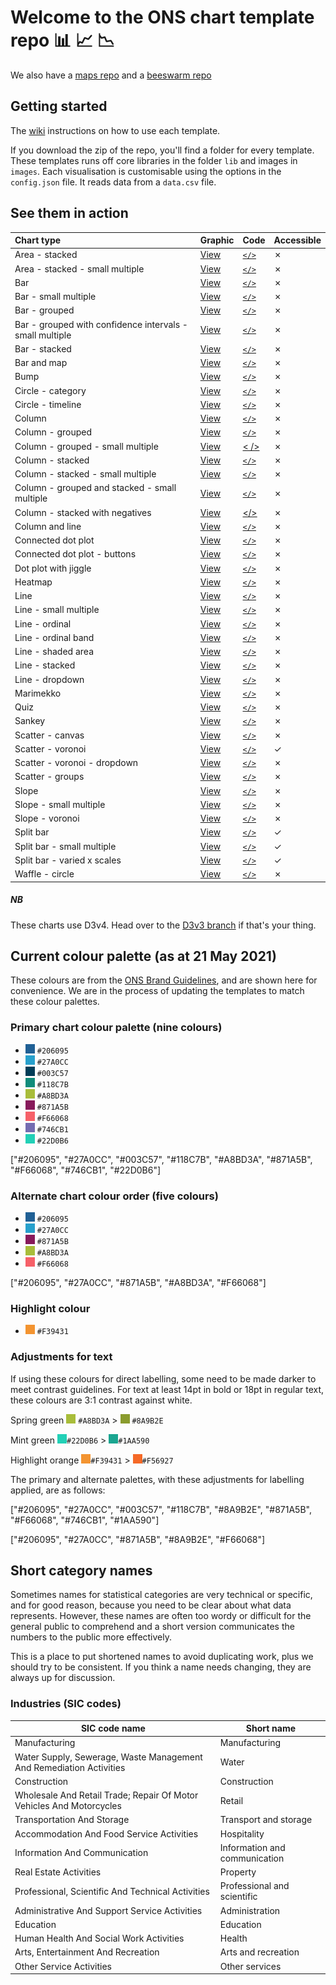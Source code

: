 # Welcome to the ONS chart template repo :bar_chart: :chart_with_upwards_trend: :chart_with_downwards_trend:

We also have a [maps repo](https://github.com/ONSvisual/maptemplates)
and a [beeswarm repo](https://github.com/ONSvisual/beeswarm)

## Getting started

The [wiki](https://github.com/ONSvisual/Simple-charts/wiki) instructions on how to use each template.

If you download the zip of the repo, you'll find a folder for every template. These templates runs off core libraries in the folder `lib` and images in `images`. Each visualisation is customisable using the options in the `config.json` file. It reads data from a `data.csv` file.

## See them in action
|Chart type | Graphic | Code | Accessible |
|:--- |:--- |:--- |:--- |
|Area - stacked | [View](https://onsvisual.github.io/Simple-charts/all-templates/stacked-area) | [`</>`](https://github.com/ONSvisual/Simple-charts/tree/master/all-templates/stacked-area) | &cross; |
|Area - stacked - small multiple | [View](https://onsvisual.github.io/Simple-charts/all-templates/small-multiple-stacked-area) | [`</>`](https://github.com/ONSvisual/Simple-charts/tree/master/all-templates/small-multiple-stacked-area) | &cross; |
|Bar | [View](https://onsvisual.github.io/Simple-charts/all-templates/simple-bar-horizontal) | [`</>`](https://github.com/ONSvisual/Simple-charts/tree/master/all-templates/simple-bar-horizontal) | &cross; |
|Bar - small multiple | [View](https://onsvisual.github.io/Simple-charts/all-templates/small-multiple-bar-horizontal) | [`</>`](https://github.com/ONSvisual/Simple-charts/tree/master/all-templates/small-multiple-bar-horizontal) | &cross; |
|Bar - grouped | [View](https://onsvisual.github.io/Simple-charts/all-templates/clustered-bar-horizontal/) | [`</>`](https://github.com/ONSvisual/Simple-charts/tree/master/all-templates/clustered-bar-horizontal) | &cross; |
|Bar - grouped with confidence intervals - small multiple | [View](https://onsvisual.github.io/Simple-charts/all-templates/small-multiple-horizontal-clustered-bar-chart-confidence-intervals) | [`</>`](https://github.com/ONSvisual/Simple-charts/tree/master/all-templates/small-multiple-horizontal-clustered-bar-chart-confidence-intervals) | &cross; |
|Bar - stacked | [View](https://onsvisual.github.io/Simple-charts/all-templates/stacked-bar-horizontal) | [`</>`](https://github.com/ONSvisual/Simple-charts/tree/master/all-templates/stacked-bar-horizontal) | &cross; |
|Bar and map | [View](https://onsvisual.github.io/Simple-charts/all-templates/regional-map-bar) | [`</>`](https://github.com/ONSvisual/Simple-charts/tree/master/all-templates/regional-map-bar) | &cross; |
|Bump | [View](https://onsvisual.github.io/Simple-charts/all-templates/bump-chart/) | [`</>`](https://github.com/ONSvisual/Simple-charts/tree/master/all-templates/bump-chart/) | &cross; |
|Circle - category | [View](https://onsvisual.github.io/Simple-charts/all-templates/circle-category) | [`</>`](https://github.com/ONSvisual/Simple-charts/tree/master/all-templates/circle-category/) | &cross; |
|Circle - timeline | [View](https://onsvisual.github.io/Simple-charts/all-templates/circle-timeline) | [`</>`](https://github.com/ONSvisual/Simple-charts/tree/master/all-templates/circle-timeline) | &cross; |
|Column | [View](https://onsvisual.github.io/Simple-charts/all-templates/simple-bar-vertical) | [`</>`](https://github.com/ONSvisual/Simple-charts/tree/master/all-templates/simple-bar-vertical) | &cross; |
|Column - grouped | [View](https://onsvisual.github.io/Simple-charts/all-templates/clustered-bar-vertical/) | [`</>`](https://github.com/ONSvisual/Simple-charts/tree/master/all-templates/clustered-bar-vertical) | &cross; |
|Column - grouped - small multiple | [View](http://onsvisual.github.io/Simple-charts/all-templates/small-multiples-grouped-column/index.html) | [< />](https://github.com/ONSvisual/Simple-charts/tree/master/all-templates/small-multiples-grouped-column) | &cross; |
|Column - stacked | [View](https://onsvisual.github.io/Simple-charts/all-templates/stacked-bar-vertical) | [`</>`](https://github.com/ONSvisual/Simple-charts/tree/master/all-templates/stacked-bar-vertical) | &cross; |
|Column - stacked - small multiple | [View](https://onsvisual.github.io/Simple-charts/all-templates/small-multiple-stacked-bar-vertical) | [`</>`](https://github.com/ONSvisual/Simple-charts/tree/master/all-templates/small-multiple-stacked-bar-vertical) | &cross; |
|Column - grouped and stacked - small multiple | [View](https://onsvisual.github.io/Simple-charts/all-templates/small-multiples-stacked-bar) | [`</>`](https://github.com/ONSvisual/Simple-charts/tree/master/all-templates/small-multiples-stacked-bar) | &cross; |
|Column - stacked with negatives | [View](https://onsvisual.github.io/Simple-charts/all-templates/stacked-bar-vertical-with-negatives/) | [</>](https://github.com/ONSvisual/Simple-charts/tree/master/all-templates/stacked-bar-vertical-with-negatives) | &cross; |
|Column and line | [View](https://onsvisual.github.io/Simple-charts/all-templates/bar-and-line/) | [`</>`](https://github.com/ONSvisual/Simple-charts/tree/master/all-templates/bar-and-line) | &cross; |
|Connected dot plot | [View](https://onsvisual.github.io/Simple-charts/all-templates/tie-fighter) | [`</>`](https://github.com/ONSvisual/Simple-charts/tree/master/all-templates/tie-fighter) | &cross; |
|Connected dot plot - buttons | [View](https://onsvisual.github.io/Simple-charts/all-templates/tiefighter-with-buttons) | [`</>`](https://github.com/ONSvisual/Simple-charts/tree/master/all-templates/tiefighter-with-buttons) | &cross; |
|Dot plot with jiggle | [View](https://onsvisual.github.io/Simple-charts/all-templates/dot-plot-jiggle) |[`</>`](https://github.com/ONSvisual/Simple-charts/tree/master/all-templates/dot-plot-jiggle) | &cross; |
|Heatmap | [View](https://onsvisual.github.io/Simple-charts/all-templates/heatmap) | [`</>`](https://github.com/ONSvisual/Simple-charts/tree/master/all-templates/heatmap) | &cross; |
|Line | [View](https://onsvisual.github.io/Simple-charts/all-templates/line) | [`</>`](https://github.com/ONSvisual/Simple-charts/tree/master/all-templates/line) | &cross; |
|Line - small multiple | [View](https://onsvisual.github.io/Simple-charts/all-templates/small-multiple-line) | [`</>`](https://github.com/ONSvisual/Simple-charts/tree/master/all-templates/small-multiple-line) | &cross; |
|Line - ordinal | [View](https://onsvisual.github.io/Simple-charts/all-templates/line-ordinal) | [`</>`](https://github.com/ONSvisual/Simple-charts/tree/master/all-templates/line-ordinal) | &cross; |
|Line - ordinal band | [View](https://onsvisual.github.io/Simple-charts/all-templates/line-ordinal-band) | [`</>`](https://github.com/ONSvisual/Simple-charts/tree/master/all-templates/line-ordinal-band) | &cross; |
|Line - shaded area | [View](https://onsvisual.github.io/Simple-charts/all-templates/line-with-difference) | [`</>`](https://github.com/ONSvisual/Simple-charts/tree/master/all-templates/line-with-difference) | &cross; |
|Line - stacked | [View](https://onsvisual.github.io/Simple-charts/all-templates/stacked-lines) | [`</>`](https://github.com/ONSvisual/Simple-charts/tree/master/all-templates/stacked-lines) | &cross; |
|Line - dropdown | [View](https://onsvisual.github.io/Simple-charts/all-templates/line-with-dropdown) | [`</>`](https://github.com/ONSvisual/Simple-charts/tree/master/all-templates/line-with-dropdown) | &cross; |
|Marimekko | [View](https://onsvisual.github.io/Simple-charts/all-templates/marimekko) | [`</>`](https://github.com/ONSvisual/Simple-charts/tree/master/all-templates/marimekko) | &cross; |
|Quiz | [View](https://onsvisual.github.io/Simple-charts/all-templates/quiz) | [`</>`](https://github.com/ONSvisual/Simple-charts/tree/master/all-templates/quiz) | &cross; |
|Sankey | [View](https://onsvisual.github.io/Simple-charts/all-templates/sankey) | [`</>`](https://github.com/ONSvisual/Simple-charts/tree/master/all-templates/sankey) | &cross; |
|Scatter - canvas | [View](https://onsvisual.github.io/Simple-charts/all-templates/scatter-canvas) | [`</>`](https://github.com/ONSvisual/Simple-charts/tree/master/all-templates/scatter-canvas) | &cross; |
|Scatter - voronoi | [View](https://onsvisual.github.io/Simple-charts/all-templates/scatter-voronoi) | [`</>`](https://github.com/ONSvisual/Simple-charts/tree/master/all-templates/scatter-voronoi) | &check; |
|Scatter - voronoi - dropdown | [View](https://onsvisual.github.io/Simple-charts/all-templates/scatter-voronoi-dropdown) | [`</>`](https://github.com/ONSvisual/Simple-charts/tree/master/all-templates/scatter-voronoi-dropdown) | &cross; |
|Scatter - groups | [View](https://onsvisual.github.io/Simple-charts/all-templates/scatter-with-groups) | [`</>`](https://github.com/ONSvisual/Simple-charts/tree/master/all-templates/scatter-with-groups) | &cross; |
|Slope | [View](https://onsvisual.github.io/Simple-charts/all-templates/slope) | [`</>`](https://github.com/ONSvisual/Simple-charts/tree/master/all-templates/slope) | &cross; |
|Slope - small multiple | [View](https://onsvisual.github.io/Simple-charts/all-templates/slope-multiple) | [`</>`](https://github.com/ONSvisual/Simple-charts/tree/master/all-templates/slope-multiple) | &cross; |
|Slope - voronoi | [View](https://onsvisual.github.io/Simple-charts/all-templates/slope-voronoi) | [`</>`](https://github.com/ONSvisual/Simple-charts/tree/master/all-templates/slope-voronoi) | &cross; |
|Split bar | [View](https://onsvisual.github.io/Simple-charts/all-templates/split-bar) | [`</>`](https://github.com/ONSvisual/Simple-charts/tree/master/all-templates/split-bar) | &check; |
|Split bar - small multiple | [View](https://onsvisual.github.io/Simple-charts/all-templates/split-bar-multiple) | [`</>`](https://github.com/ONSvisual/Simple-charts/tree/master/all-templates/split-bar-multiple) | &check; |
|Split bar - varied x scales | [View](https://onsvisual.github.io/Simple-charts/all-templates/split-bar-varied-xscales) | [`</>`](https://github.com/ONSvisual/Simple-charts/tree/master/all-templates/split-bar-varied-xscales) | &check; |
|Waffle - circle | [View](https://onsvisual.github.io/Simple-charts/all-templates/icon-array) | [`</>`](https://github.com/ONSvisual/Simple-charts/tree/master/all-templates/icon-array) | &cross; |

##### NB

These charts use D3v4. Head over to the [D3v3 branch](https://github.com/ONSvisual/Simple-charts/tree/d3v3) if that's your thing.



## Current colour palette (as at 21 May 2021)

These colours are from the [ONS Brand Guidelines](https://www.notion.so/Colours-9cd14589e0764e33a3b3c5a6762f37ae),
and are shown here for convenience.  We are in the process of updating the templates to match these colour palettes.

### Primary chart colour palette (nine colours)

* ![#206095](img/206095.png) `#206095`
* ![#27A0CC](img/27A0CC.png) `#27A0CC`
* ![#003C57](img/003C57.png) `#003C57`
* ![#118C7B](img/118C7B.png) `#118C7B`
* ![#A8BD3A](img/A8BD3A.png) `#A8BD3A`
* ![#871A5B](img/871A5B.png) `#871A5B`
* ![#F66068](img/F66068.png) `#F66068`
* ![#746CB1](img/746CB1.png) `#746CB1`
* ![#22D0B6](img/22D0B6.png) `#22D0B6`

["#206095", "#27A0CC", "#003C57", "#118C7B", "#A8BD3A", "#871A5B", "#F66068", "#746CB1", "#22D0B6"]

### Alternate chart colour order (five colours)

* ![#206095](img/206095.png) `#206095`
* ![#27A0CC](img/27A0CC.png) `#27A0CC`
* ![#871A5B](img/871A5B.png) `#871A5B`
* ![#A8BD3A](img/A8BD3A.png) `#A8BD3A`
* ![#F66068](img/F66068.png) `#F66068`

["#206095", "#27A0CC", "#871A5B", "#A8BD3A", "#F66068"]

### Highlight colour

* !["#F39431"](img/F39431.png) `#F39431`

### Adjustments for text

If using these colours for direct labelling, some need to be made darker to meet contrast guidelines. For text at least 14pt in bold or 18pt in regular text, these colours are 3:1 contrast against white.

Spring green
![#A8BD3A](img/A8BD3A.png) `#A8BD3A`  > ![#8A9B2E](img/8A9B2E.png) `#8A9B2E`

Mint green
![#22D0B6](img/22D0B6.png)`#22D0B6` > ![#1AA590](img/1AA590.png)`#1AA590`

Highlight orange
![#F39431](img/F39431.png)`#F39431` > ![#F56927](img/F56927.png)`#F56927`

The primary and alternate palettes, with these adjustments for labelling applied, are as follows:

["#206095", "#27A0CC", "#003C57", "#118C7B", "#8A9B2E", "#871A5B", "#F66068", "#746CB1", "#1AA590"]

["#206095", "#27A0CC", "#871A5B", "#8A9B2E", "#F66068"]

## Short category names

Sometimes names for statistical categories are very technical or specific, and for good reason, because you need to be clear about what data represents. However, these names are often too wordy or difficult for the general public to comprehend and a short version communicates the numbers to the public more effectively.

This is a place to put shortened names to avoid duplicating work, plus we should try to be consistent. If you think a name needs changing, they are always up for discussion.

### Industries (SIC codes)

SIC code name	|Short name
--------------|----------
Manufacturing	|Manufacturing
Water Supply, Sewerage, Waste Management And Remediation Activities|	Water
Construction|	Construction
Wholesale And Retail Trade; Repair Of Motor Vehicles And Motorcycles|	Retail
Transportation And Storage|	Transport and storage
Accommodation And Food Service Activities|	Hospitality
Information And Communication|	Information and communication
Real Estate Activities|	Property
Professional, Scientific And Technical Activities|	Professional and scientific
Administrative And Support Service Activities|	Administration
Education|	Education
Human Health And Social Work Activities|	Health
Arts, Entertainment And Recreation|	Arts and recreation
Other Service Activities|	Other services
